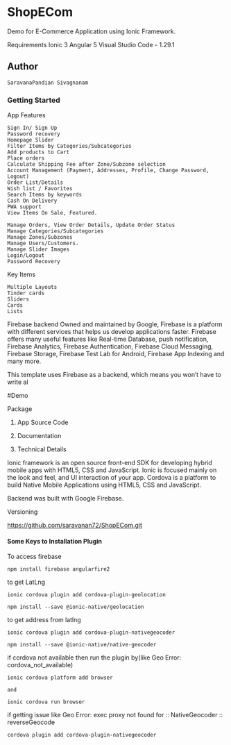 # ShopECom

Demo for E-Commerce Application using Ionic Framework.

Requirements
    Ionic 3
    Angular 5
    Visual Studio Code - 1.29.1

## Author
    SaravanaPandian Sivagnanam

### Getting Started

App Features

    Sign In/ Sign Up
    Password recovery
    Homepage Slider
    Filter Items by Categories/Subcategories
    Add products to Cart
    Place orders
    Calculate Shipping Fee after Zone/Subzone selection
    Account Management (Payment, Addresses, Profile, Change Password, Logout)
    Order List/Details
    Wish list / Favorites
    Search Items by keywords
    Cash On Delivery
    PWA support
    View Items On Sale, Featured.

    Manage Orders, View Order Details, Update Order Status
    Manage Categories/Subcategories
    Manage Zones/Subzones
    Manage Users/Customers.
    Manage Slider Images
    Login/Logout
    Password Recovery

Key Items

    Multiple Layouts
    Tinder cards
    Sliders
    Cards
    Lists

Firebase backend
Owned and maintained by Google, Firebase is a platform with different services that helps us develop applications faster. 
Firebase offers many useful features like Real-time Database, push notification, Firebase Analytics, Firebase Authentication, 
Firebase Cloud Messaging, Firebase Storage, Firebase Test Lab for Android, Firebase App Indexing and many more.
 
This template uses Firebase as a backend, which means you won’t have to write al

#Demo

Package

  1. App Source Code

  2. Documentation

  3. Technical Details

Ionic framework is an open source front-end SDK for developing hybrid mobile apps with HTML5, CSS and JavaScript. Ionic is focused mainly on the look and feel, and UI interaction of your app. Cordova is a platform to build Native Mobile Applications using HTML5, CSS and JavaScript.

Backend was built with Google Firebase.



Versioning

  https://github.com/saravanan72/ShopECom.git

#### Some Keys to Installation Plugin

To access firebase

    npm install firebase angularfire2

to get LatLng

	ionic cordova plugin add cordova-plugin-geolocation

	npm install --save @ionic-native/geolocation

to get address from latlng
	
	ionic cordova plugin add cordova-plugin-nativegeocoder

	npm install --save @ionic-native/native-geocoder

if cordova not available then run the plugin by(like Geo Error: cordova_not_available)

	ionic cordova platform add browser

	and

	ionic cordova run browser    
	
	
if getting issue like Geo Error: exec proxy not found for :: NativeGeocoder :: reverseGeocode

	cordova plugin add cordova-plugin-nativegeocoder	


